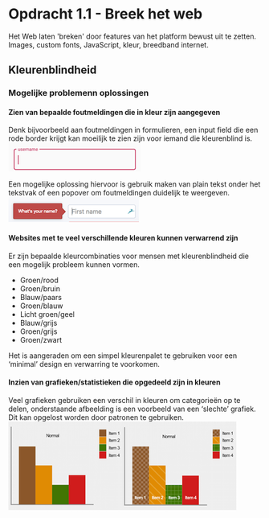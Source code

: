 # Opdracht 1.1 - Breek het web
Het Web laten 'breken' door features van het platform bewust uit te zetten. Images, custom fonts, JavaScript, kleur, breedband internet.

## Kleurenblindheid
### Mogelijke problemenn oplossingen
#### Zien van bepaalde foutmeldingen die in kleur zijn aangegeven
Denk bijvoorbeeld aan foutmeldingen in formulieren, een input field die een rode border krijgt kan moeilijk te zien zijn voor iemand die kleurenblind is.
![Image of textfield](./course/textfield_1.png)

Een mogelijke oplossing hiervoor is gebruik maken van plain tekst onder het tekstvak of een popover om foutmeldingen duidelijk te weergeven.
![Image of textfield](./course/textfield_2.png)

#### Websites met te veel verschillende kleuren kunnen verwarrend zijn
Er zijn bepaalde kleurcombinaties voor mensen met kleurenblindheid die een mogelijk probleem kunnen vormen.
- Groen/rood
- Groen/bruin
- Blauw/paars
- Groen/blauw
- Licht groen/geel
- Blauw/grijs
- Groen/grijs
- Groen/zwart

Het is aangeraden om een simpel kleurenpalet te gebruiken voor een ‘minimal’ design en verwarring te voorkomen.

#### Inzien van grafieken/statistieken die opgedeeld zijn in kleuren
Veel grafieken gebruiken een verschil in kleuren om categorieën op te delen, onderstaande afbeelding is een voorbeeld van een ‘slechte’ grafiek. Dit kan opgelost worden door patronen te gebruiken.
![Image of graph](./course/graphs.png)